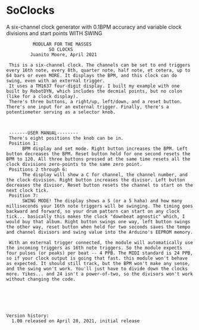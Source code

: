 # SoClocks
A six-channel clock generator with 0.1BPM accuracy and variable clock divisions and start points WITH SWING

              MODULAR FOR THE MASSES
                    SO CLOCKS
             Juanito Moore, April 2021

     This is a six-channel clock. The channels can be set to end triggers every 16th note, every 8th, quarter note, half note, et cetera, up to 64 bars or even MORE. It displays the BPM, and this clock can do swing, even with an external trigger.
     It uses a TM1637 four-digit display. I built my example with one built by RobotDYN, which includes the decmial points, but no colon (like for a clock display).
     There's three buttons, a right/up, left/down, and a reset button. There's one input for an external trigger. Finally, there's a potentiometer serving as a selector knob.



     -------USER MANUAL--------
     There's eight positions the knob can be in.
     Position 1:
          BPM display and set mode. Right button increases the BPM. Left button decreases the BPM. Reset button held for one second resets the BPM to 120. All three buttons pressed at the same time resets all the clock divisions zero-points to the same zero point.
     Positions 2 through 6:
          The display will show a C for channel, the channel number, and the clock division. Right button increases the divisor. Left button decreases the divisor. Reset button resets the channel to start on the next clock tick.
     Position 7:
          SWING MODE! The display shows a S (or a 5 haha) and how many milliseconds your 16th note triggers will be swinging. The timing goes backward and forward, so your drum pattern can start on any clock tick... basically this makes the clock "downbeat agnostic" which, I would buy that album. Right button swings one way, left button swings the other way, reset button when held for two seconds saves the tempo and channel divisors and swing value into the Arduino's EEPROM memory.

     With an external trigger connected, the module will automatically use the incoming triggers as 16th note triggers. So the module expects four pulses (or peaks) per beat -- 4 PPB. The MIDI standard is 24 PPB, so if your clock output is going that fast. this module won't behave as expected. It should still track, but the BPM won't make any sense, and the swing won't work. You'll just have to divide down the clocks more. Yikes... and 24 isn't a power-of-two, so the divisors won't work without changing the code.






    Version history:
      1.00 released on April 28, 2021, initial release


